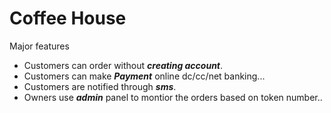 # Coffee House

Major features
* Customers can order without **_creating account_**.
* Customers can  make **_Payment_** online dc/cc/net banking...
* Customers are notified through **_sms_**.
* Owners use **_admin_** panel to montior the orders based on token number..
